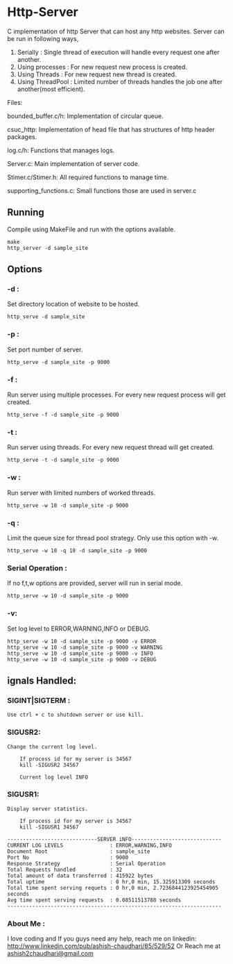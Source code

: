 Http-Server
===========
C implementation of http Server that can host any http websites.
Server can be run in following ways,

1. Serially         : Single thread of execution will handle every request one after another.
2. Using processes  : For new request new process is created.
3. Using Threads    : For new request new thread is created.
4. Using ThreadPool : Limited number of threads handles the job one after another(most efficient). 

Files:

bounded_buffer.c/h:
Implementation of circular queue.

csuc_http:
Implementation of head file that has structures of http header packages.

log.c/h:
Functions that manages logs.

Server.c:
Main implementation of server code.

Stimer.c/Stimer.h:
All required functions to manage time.

supporting_functions.c:
Small functions those are used in server.c



## Running
Compile using MakeFile and run with the options available.

```
make
http_server -d sample_site
```
## Options

### -d : 
Set directory location of website to be hosted.

```
http_serve -d sample_site
```

### -p : 
Set port number of server.

```
http_serve -d sample_site -p 9000
```

### -f : 
Run server using multiple processes.
For every new request process will get created.

```
http_serve -f -d sample_site -p 9000
```

### -t : 
Run server using threads.
For every new request thread will get created.

```
http_serve -t -d sample_site -p 9000
```

### -w :
Run server with limited numbers of worked threads.
```
http_serve -w 10 -d sample_site -p 9000
```

### -q :
Limit the queue size for thread pool strategy.
Only use this option with -w.
```
http_serve -w 10 -q 10 -d sample_site -p 9000
```

### Serial Operation :
If no f,t,w options are provided, server will run in serial mode.
```
http_serve -w 10 -d sample_site -p 9000
```

### -v:
Set log level to ERROR,WARNING,INFO or DEBUG.
```
http_serve -w 10 -d sample_site -p 9000 -v ERROR
http_serve -w 10 -d sample_site -p 9000 -v WARNING
http_serve -w 10 -d sample_site -p 9000 -v INFO
http_serve -w 10 -d sample_site -p 9000 -v DEBUG
```

## ignals Handled:

### SIGINT|SIGTERM : 
    Use ctrl + c to shutdown server or use kill.
    
### SIGUSR2:
    Change the current log level.
```
    If process id for my server is 34567
    kill -SIGUSR2 34567
```
```
    Current log level INFO
```

### SIGUSR1:
    Display server statistics.
```
    If process id for my server is 34567
    kill -SIGUSR1 34567
```
```
-----------------------------SERVER iNFO-----------------------------
CURRENT LOG LEVELS               : ERROR,WARNING,INFO
Document Root                    : sample_site
Port No                          : 9000
Response Strategy                : Serial Operation
Total Requests handled           : 32
Total amount of data transferred : 415922 bytes
Total uptime                     : 0 hr,0 min, 15.325913309 seconds
Total time spent serving requets : 0 hr,0 min, 2.7236844123925454905 seconds
Avg time spent serving requests  : 0.08511513788 seconds
---------------------------------------------------------------------
```

### About Me :

I love coding and If you guys need any help, reach me on linkedin:
http://www.linkedin.com/pub/ashish-chaudhari/85/529/52
Or 
Reach me at ashish2chaudhari@gmail.com
